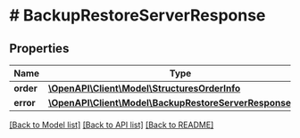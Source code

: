 # # BackupRestoreServerResponse

## Properties

Name | Type | Description | Notes
------------ | ------------- | ------------- | -------------
**order** | [**\OpenAPI\Client\Model\StructuresOrderInfo**](StructuresOrderInfo.md) |  | [optional]
**error** | [**\OpenAPI\Client\Model\BackupRestoreServerResponseError**](BackupRestoreServerResponseError.md) |  | [optional]

[[Back to Model list]](../../README.md#models) [[Back to API list]](../../README.md#endpoints) [[Back to README]](../../README.md)
